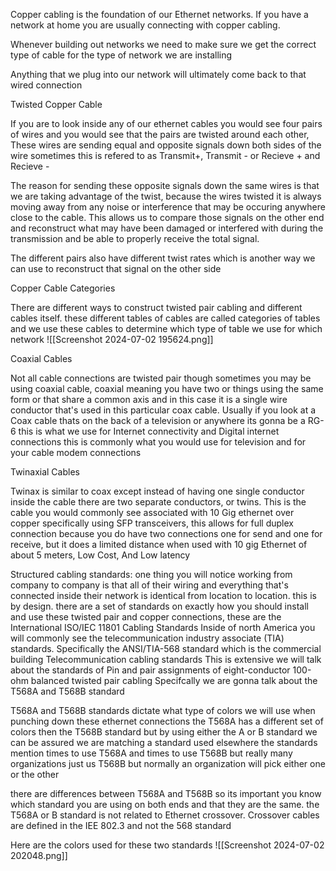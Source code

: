 
Copper cabling is the foundation of our Ethernet networks. If you have a network at home you are usually connecting with copper cabling. 

Whenever building out networks we need to make sure we get the correct type of cable for the type of network we are installing 

Anything that we plug into our network will ultimately come back to that wired connection 

Twisted Copper Cable

If you are to look inside any of our ethernet cables you would see four pairs of wires and you would see that the pairs are twisted around each other, These wires are sending equal and opposite signals down both sides of the wire sometimes this is refered to as Transmit+, Transmit - or Recieve + and Recieve - 


The reason for sending these opposite signals down the same wires is that we are taking advantage of the twist, because the wires twisted it is always moving away from any noise or interference that may be occuring anywhere close to the cable. This allows us to compare those signals on the other end and reconstruct what may have been damaged or interfered with during the transmission and be able to properly receive the total signal. 

The different pairs also have different twist rates which is another way we can use to reconstruct that signal on the other side 



Copper Cable Categories


There are different ways to construct twisted pair cabling and different cables itself. these different tables of cables are called categories of tables and we use these cables to determine which type of table we use for which network ![[Screenshot 2024-07-02 195624.png]]



Coaxial Cables


Not all cable connections are twisted pair though sometimes you may be using coaxial cable, coaxial meaning you have two or things using the same form or that share a common axis and in this case it is a single wire conductor  that's used in this particular coax cable. Usually if you look at a Coax cable thats on the back of a television or anywhere its gonna be a RG-6 this is what we use for Internet connectivity and Digital internet connections this is commonly what you would use for television and for your cable modem connections 




Twinaxial Cables 

Twinax is similar to coax except instead of having one single conductor inside the cable there are two separate conductors, or twins. This is the cable you would commonly see associated with 10 Gig ethernet over copper specifically using SFP transceivers, this allows for full duplex connection because you do have two connections one for send and one for receive, but it does a limited distance when used with 10 gig Ethernet of about 5 meters, Low Cost, And Low latency



Structured cabling standards:
one thing you will notice working from company to company is that all of their wiring and everything that's connected inside their network is identical from location to location. this is by design. there are a set of standards on exactly how you should install and use these twisted pair and copper connections, these are the International ISO/IEC 11801 Cabling Standards
Inside of north America you will commonly see the telecommunication industry associate (TIA) standards. Specifically the ANSI/TIA-568 standard which is the commercial building Telecommunication cabling standards
This is extensive we will talk about the standards of Pin and pair assignments of eight-conductor 100-ohm balanced twisted pair cabling Specifcally we are gonna talk about the T568A and T568B standard 



T568A and T568B standards dictate what type of colors we will use when punching down  these ethernet connections the T568A has a different set of colors then the T568B standard but by using either the A or B standard we can be assured we are matching a standard used elsewhere the standards mention times to use T568A and times to use T568B but really many organizations just us T568B but normally an organization will pick either one or the other 



there are differences between T568A and T568B so its important you know which standard you are using on both ends and that they are the same. 
the T568A or B standard is not related to Ethernet crossover. Crossover cables are defined in the IEE 802.3 and not the 568 standard 

Here are the colors used for these two standards ![[Screenshot 2024-07-02 202048.png]]



